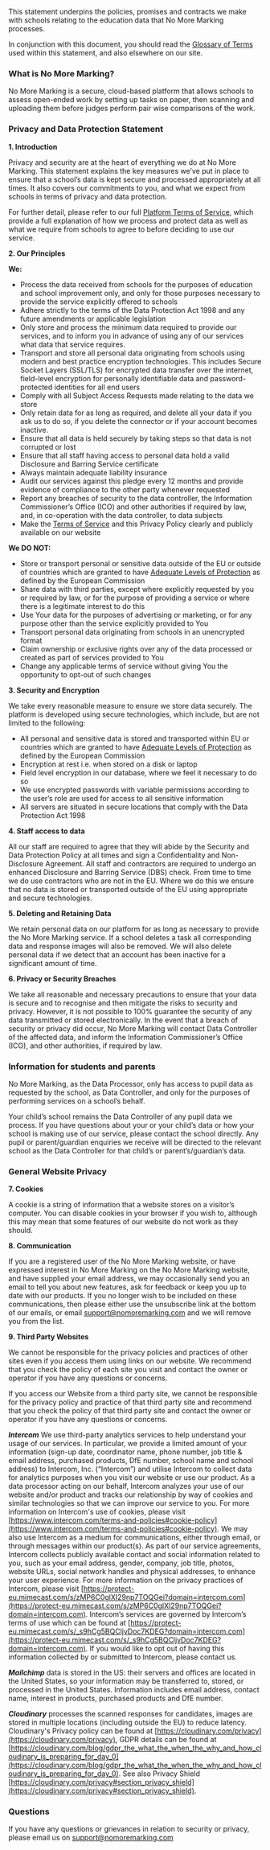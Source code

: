 This statement underpins the policies, promises and contracts we make with schools relating to the education data that No More Marking processes.

In conjunction with this document, you should read the [Glossary of Terms](https://www.nomoremarking.com/glossary) used within this statement, and also elsewhere on our site.

### What is No More Marking?

No More Marking is a secure, cloud-based platform that allows schools to assess open-ended work by setting up tasks on paper, then scanning and uploading them before judges perform pair wise comparisons of the work.

### Privacy and Data Protection Statement

__1. Introduction__

Privacy and security are at the heart of everything we do at No More Marking. This statement explains the key measures we’ve put in place to ensure that a school’s data is kept secure and processed appropriately at all times. It also covers our commitments to you, and what we expect from schools in terms of privacy and data protection.

For further detail, please refer to our full [Platform Terms of Service](https://www.nomoremarking.com/terms), which provide a full explanation of how we process and protect data as well as what we require from schools to agree to before deciding to use our service.

__2. Our Principles__

__We:__

* Process the data received from schools for the purposes of education and school improvement only, and only for those purposes necessary to provide the service explicitly offered to schools
* Adhere strictly to the terms of the Data Protection Act 1998 and any future amendments or applicable legislation
* Only store and process the minimum data required to provide our services, and to inform you in advance of using any of our services what data that service requires.
* Transport and store all personal data originating from schools using modern and best practice encryption technologies.  This includes Secure Socket Layers (SSL/TLS) for encrypted data transfer over the internet, field-level encryption for personally identifiable data and password-protected identities for all end users
* Comply with all Subject Access Requests made relating to the data we store
* Only retain data for as long as required, and delete all your data if you ask us to do so, if you delete the connector or if your account becomes inactive.
* Ensure that all data is held securely by taking steps so that data is not corrupted or lost
* Ensure that all staff having access to personal data hold a valid Disclosure and Barring Service certificate
* Always maintain adequate liability insurance
* Audit our services against this pledge every 12 months and provide evidence of compliance to the other party whenever requested
* Report any breaches of security to the data controller, the Information Commissioner’s Office (ICO) and other authorities if required by law, and, in co-operation with the data controller, to data subjects
* Make the [Terms of Service](https://www.nomoremarking.com/terms) and this Privacy Policy clearly and publicly available on our website

__We DO NOT:__

* Store or transport personal or sensitive data outside of the EU or outside of countries which are granted to have [Adequate Levels of Protection](http://ec.europa.eu/justice/data-protection/international-transfers/adequacy/index_en.htm) as defined by the European Commission
* Share data with third parties, except where explicitly requested by you or required by law, or for the purpose of providing a service or where there is a legitimate interest to do this
* Use Your data for the purposes of advertising or marketing, or for any purpose other than the service explicitly provided to You
* Transport personal data originating from schools in an unencrypted format
* Claim ownership or exclusive rights over any of the data processed or created as part of services provided to You
* Change any applicable terms of service without giving You the opportunity to opt-out of such changes

__3. Security and Encryption__

We take every reasonable measure to ensure we store data securely. The platform is developed using secure technologies, which include, but are not limited to the following:

* All personal and sensitive data is stored and transported within EU or countries which are granted to have [Adequate Levels of Protection](http://ec.europa.eu/justice/data-protection/international-transfers/adequacy/index_en.htm) as defined by the European Commission
* Encryption at rest i.e. when stored on a disk or laptop
* Field level encryption in our database, where we feel it necessary to do so
* We use encrypted passwords with variable permissions according to the user’s role are used for access to all sensitive information
* All servers are situated in secure locations that comply with the Data Protection Act 1998

__4. Staff access to data__

All our staff are required to agree that they will abide by the Security and Data Protection Policy at all times and sign a Confidentiality and Non-Disclosure Agreement.  All staff and contractors are required to undergo an enhanced Disclosure and Barring Service (DBS) check.  From time to time we do use contractors who are not in the EU.  Where we do this we ensure that no data is stored or transported outside of the EU using appropriate and secure technologies.

__5. Deleting and Retaining Data__

We retain personal data on our platform for as long as necessary to provide the No More Marking service.  If a school deletes a task all corresponding data and response images will also be removed.  We will also delete personal data if we detect that an account has been inactive for a significant amount of time.

__6. Privacy or Security Breaches__

We take all reasonable and necessary precautions to ensure that your data is secure and to recognise and then mitigate the risks to security and privacy.  However, it is not possible to 100% guarantee the security of any data transmitted or stored electronically.  In the event that a breach of security or privacy did occur, No More Marking will contact Data Controller of the affected data, and inform the Information Commissioner’s Office (ICO), and other authorities, if required by law.


### Information for students and parents

No More Marking, as the Data Processor, only has access to pupil data as requested by the school, as Data Controller, and only for the purposes of performing services on a school’s behalf.

Your child’s school remains the Data Controller of any pupil data we process. If you have questions about your or your child’s data or how your school is making use of our service, please contact the school directly.  Any pupil or parent/guardian enquiries we receive will be directed to the relevant school as the Data Controller for that child’s or parent’s/guardian’s data.

### General Website Privacy

__7. Cookies__

 A cookie is a string of information that a website stores on a visitor’s computer. You can disable cookies in your browser if you wish to, although this may mean that some features of our website do not work as they should.

__8. Communication__

If you are a registered user of the No More Marking website, or have expressed interest in No More Marking on the No More Marking website, and have supplied your email address, we may occasionally send you an email to tell you about new features, ask for feedback or keep you up to date with our products. If you no longer wish to be included on these communications, then please either use the unsubscribe link at the bottom of our emails, or email <support@nomoremarking.com> and we will remove you from the list.

__9. Third Party Websites__

We cannot be responsible for the privacy policies and practices of other sites even if you access them using links on our website. We recommend that you check the policy of each site you visit and contact the owner or operator if you have any questions or concerns.

If you access our Website from a third party site, we cannot be responsible for the privacy policy and practice of that third party site and recommend that you check the policy of that third party site and contact the owner or operator if you have any questions or concerns.

___Intercom___
We use third-party analytics services to help understand your usage of our services. In particular, we provide a limited amount of your information (sign-up date, coordinator name, phone number, job title & email address, purchased products, DfE number, school name and school address) to Intercom, Inc. (“Intercom”) and utilise Intercom to collect data for analytics purposes when you visit our website or use our product. As a data processor acting on our behalf, Intercom analyzes your use of our website and/or product and tracks our relationship by way of cookies and similar technologies so that we can improve our service to you. For more information on Intercom's use of cookies, please visit [https://www.intercom.com/terms-and-policies#cookie-policy](https://www.intercom.com/terms-and-policies#cookie-policy).  We may also use Intercom as a medium for communications, either through email, or through messages within our product(s). As part of our service agreements, Intercom collects publicly available contact and social information related to you, such as your email address, gender, company, job title, photos, website URLs, social network handles and physical addresses, to enhance your user experience. For more information on the privacy practices of Intercom, please visit [https://protect-eu.mimecast.com/s/zMP6C0glXI29np7TOQGei?domain=intercom.com](https://protect-eu.mimecast.com/s/zMP6C0glXI29np7TOQGei?domain=intercom.com). Intercom’s services are governed by Intercom’s terms of use which can be found at [https://protect-eu.mimecast.com/s/_s9hCg5BQCljvDoc7KDEG?domain=intercom.com](https://protect-eu.mimecast.com/s/_s9hCg5BQCljvDoc7KDEG?domain=intercom.com). If you would like to opt out of having this information collected by or submitted to Intercom, please contact us.

___Mailchimp___ data is stored in the US: their servers and offices are located in the United States, so your information may be transferred to, stored, or processed in the United States.  Information includes email address, contact name, interest in products, purchased products and DfE number.

___Cloudinary___ 
processes the scanned responses for candidates, images are stored in multiple locations (including outside the EU) to reduce latency.  Cloudinary's Privacy policy can be found at [https://cloudinary.com/privacy](https://cloudinary.com/privacy), GDPR details can be found at [https://cloudinary.com/blog/gdpr_the_what_the_when_the_why_and_how_cloudinary_is_preparing_for_day_0](https://cloudinary.com/blog/gdpr_the_what_the_when_the_why_and_how_cloudinary_is_preparing_for_day_0).  See also Privacy Shield [https://cloudinary.com/privacy#section_privacy_shield](https://cloudinary.com/privacy#section_privacy_shield).

### Questions
If you have any questions or grievances in relation to security or privacy, please email us on <support@nomoremarking.com>
